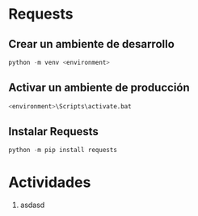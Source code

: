 # Requests

## Crear un ambiente de desarrollo

```py
python -m venv <environment>
```

## Activar un ambiente de producción

```py
<environment>\Scripts\activate.bat
```

## Instalar Requests

```py
python -m pip install requests
```

# Actividades

1. asdasd
